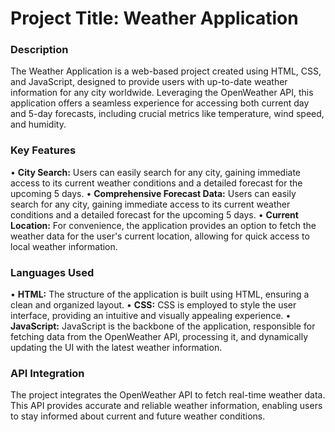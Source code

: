 # Project Title: Weather Application

### Description
The Weather Application is a web-based project created using HTML, CSS, and JavaScript, designed to provide users with up-to-date weather information for any city worldwide. Leveraging the OpenWeather API, this application offers a seamless experience for accessing both current day and 5-day forecasts, including crucial metrics like temperature, wind speed, and humidity.

### Key Features
• **City Search:** Users can easily search for any city, gaining immediate access to its current weather conditions and a detailed forecast for the upcoming 5 days.
• **Comprehensive Forecast Data:** Users can easily search for any city, gaining immediate access to its current weather conditions and a detailed forecast for the upcoming 5 days.
• **Current Location:** For convenience, the application provides an option to fetch the weather data for the user's current location, allowing for quick access to local weather information.

### Languages Used
• **HTML:** The structure of the application is built using HTML, ensuring a clean and organized layout.
• **CSS:** CSS is employed to style the user interface, providing an intuitive and visually appealing experience.
• **JavaScript:** JavaScript is the backbone of the application, responsible for fetching data from the OpenWeather API, processing it, and dynamically updating the UI with the latest weather information.

### API Integration
The project integrates the OpenWeather API to fetch real-time weather data. This API provides accurate and reliable weather information, enabling users to stay informed about current and future weather conditions.
